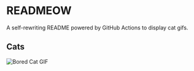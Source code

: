 # READMEOW

A self-rewriting README powered by GitHub Actions to display cat gifs.

## Cats

![Bored Cat GIF](https://media3.giphy.com/media/v1.Y2lkPTlhY2QwMmRhbjF0bDQyY2JwN3M5a3cwNTVzaTNucGI2eHE1bXk5OXNpNDJqMTFheCZlcD12MV9naWZzX3NlYXJjaCZjdD1n/mlvseq9yvZhba/200.gif)
